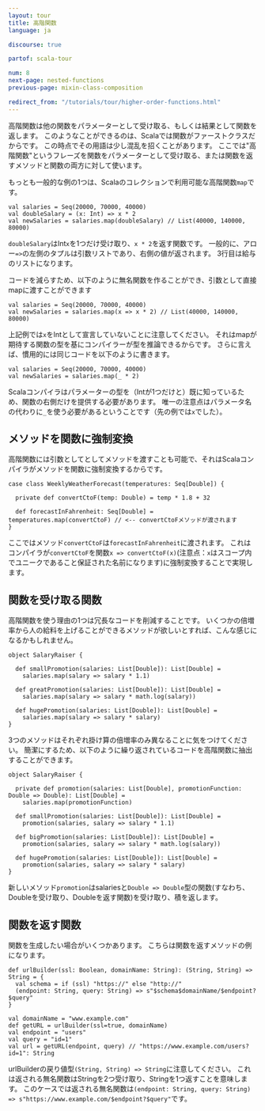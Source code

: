 ```yaml
---
layout: tour
title: 高階関数
language: ja

discourse: true

partof: scala-tour

num: 8
next-page: nested-functions
previous-page: mixin-class-composition

redirect_from: "/tutorials/tour/higher-order-functions.html"
---
```


高階関数は他の関数をパラメーターとして受け取る、もしくは結果として関数を返します。
このようなことができるのは、Scalaでは関数がファーストクラスだからです。
この時点でその用語は少し混乱を招くことがあります。
ここでは"高階関数"というフレーズを関数をパラメーターとして受け取る、または関数を返すメソッドと関数の両方に対して使います。

もっとも一般的な例の1つは、Scalaのコレクションで利用可能な高階関数`map`です。
```tut
val salaries = Seq(20000, 70000, 40000)
val doubleSalary = (x: Int) => x * 2
val newSalaries = salaries.map(doubleSalary) // List(40000, 140000, 80000)
```
`doubleSalary`はInt`x`を1つだけ受け取り、`x * 2`を返す関数です。
一般的に、アロー`=>`の左側のタプルは引数リストであり、右側の値が返されます。
3行目は給与のリストになります。

コードを減らすため、以下のように無名関数を作ることができ、引数として直接mapに渡すことができます
```
val salaries = Seq(20000, 70000, 40000)
val newSalaries = salaries.map(x => x * 2) // List(40000, 140000, 80000)
```
上記例では`x`をIntとして宣言していないことに注意してください。
それはmapが期待する関数の型を基にコンパイラーが型を推論できるからです。
さらに言えば、慣用的には同じコードを以下のように書きます。

```tut
val salaries = Seq(20000, 70000, 40000)
val newSalaries = salaries.map(_ * 2)
```
Scalaコンパイラはパラメーターの型を（Intが1つだけと）既に知っているため、関数の右側だけを提供する必要があります。
唯一の注意点はパラメータ名の代わりに`_`を使う必要があるということです（先の例では`x`でした）。

## メソッドを関数に強制変換
高階関数には引数としてとしてメソッドを渡すことも可能で、それはScalaコンパイラがメソッドを関数に強制変換するからです。
```
case class WeeklyWeatherForecast(temperatures: Seq[Double]) {

  private def convertCtoF(temp: Double) = temp * 1.8 + 32

  def forecastInFahrenheit: Seq[Double] = temperatures.map(convertCtoF) // <-- convertCtoFメソッドが渡されます
}
```
ここではメソッド`convertCtoF`は`forecastInFahrenheit`に渡されます。
これはコンパイラが`convertCtoF`を関数`x => convertCtoF(x)`(注意点：`x`はスコープ内でユニークであること保証された名前になります)に強制変換することで実現します。

## 関数を受け取る関数
高階関数を使う理由の1つは冗長なコードを削減することです。
いくつかの倍増率から人の給料を上げることができるメソッドが欲しいとすれば、こんな感じになるかもしれません。

```tut
object SalaryRaiser {

  def smallPromotion(salaries: List[Double]): List[Double] =
    salaries.map(salary => salary * 1.1)

  def greatPromotion(salaries: List[Double]): List[Double] =
    salaries.map(salary => salary * math.log(salary))

  def hugePromotion(salaries: List[Double]): List[Double] =
    salaries.map(salary => salary * salary)
}
```

3つのメソッドはそれぞれ掛け算の倍増率のみ異なることに気をつけてください。
簡潔にするため、以下のように繰り返されているコードを高階関数に抽出することができます。

```tut
object SalaryRaiser {

  private def promotion(salaries: List[Double], promotionFunction: Double => Double): List[Double] =
    salaries.map(promotionFunction)

  def smallPromotion(salaries: List[Double]): List[Double] =
    promotion(salaries, salary => salary * 1.1)

  def bigPromotion(salaries: List[Double]): List[Double] =
    promotion(salaries, salary => salary * math.log(salary))

  def hugePromotion(salaries: List[Double]): List[Double] =
    promotion(salaries, salary => salary * salary)
}
```
新しいメソッド`promotion`はsalariesと`Double => Double`型の関数(すなわち、Doubleを受け取り、Doubleを返す関数)を受け取り、積を返します。

## 関数を返す関数

関数を生成したい場合がいくつかあります。
こちらは関数を返すメソッドの例になります。

```tut
def urlBuilder(ssl: Boolean, domainName: String): (String, String) => String = {
  val schema = if (ssl) "https://" else "http://"
  (endpoint: String, query: String) => s"$schema$domainName/$endpoint?$query"
}

val domainName = "www.example.com"
def getURL = urlBuilder(ssl=true, domainName)
val endpoint = "users"
val query = "id=1"
val url = getURL(endpoint, query) // "https://www.example.com/users?id=1": String
```

urlBuilderの戻り値型`(String, String) => String`に注意してください。
これは返される無名関数はStringを2つ受け取り、Stringを1つ返すことを意味します。
このケースでは返される無名関数は`(endpoint: String, query: String) => s"https://www.example.com/$endpoint?$query"`です。
